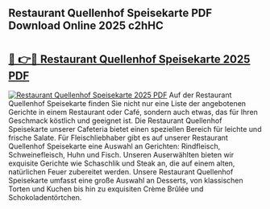 ## Restaurant Quellenhof Speisekarte PDF Download Online 2025 c2hHC

# <h2><a href="http://gc9m63.nevu.top/?p=Restaurant+Quellenhof+Speisekarte">🔗 👉🔴 Restaurant Quellenhof Speisekarte 2025 PDF</a></h2>

[![Restaurant Quellenhof Speisekarte 2025 PDF](https://i.imgur.com/dBaPXMq.png)](http://gc9m63.nevu.top/?p=Restaurant+Quellenhof+Speisekarte)
Auf der Restaurant Quellenhof Speisekarte finden Sie nicht nur eine Liste der angebotenen Gerichte in einem Restaurant oder Café, sondern auch etwas, das für Ihren Geschmack köstlich und geeignet ist. Die Restaurant Quellenhof Speisekarte unserer Cafeteria bietet einen speziellen Bereich für leichte und frische Salate. Für Fleischliebhaber gibt es auf unserer Restaurant Quellenhof Speisekarte eine Auswahl an Gerichten: Rindfleisch, Schweinefleisch, Huhn und Fisch. Unseren Auserwählten bieten wir exquisite Gerichte wie Schaschlik und Steak an, die auf einem alten, natürlichen Feuer zubereitet werden. Unsere Restaurant Quellenhof Speisekarte umfasst eine große Auswahl an Desserts, von klassischen Torten und Kuchen bis hin zu exquisiten Crème Brûlée und Schokoladentörtchen.
